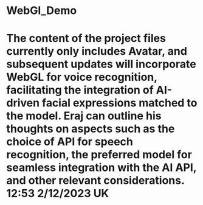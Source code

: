 # WebGl_Demo
# The content of the project files currently only includes Avatar, and subsequent updates will incorporate WebGL for voice recognition, facilitating the integration of AI-driven facial expressions matched to the model. Eraj can outline his thoughts on aspects such as the choice of API for speech recognition, the preferred model for seamless integration with the AI API, and other relevant considerations.   12:53 2/12/2023 UK
